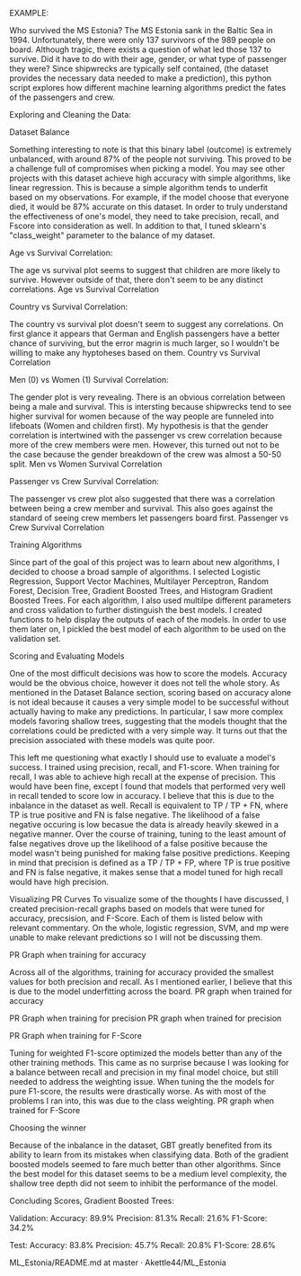 EXAMPLE:


Who survived the MS Estonia?
The MS Estonia sank in the Baltic Sea in 1994. Unfortunately, there were only 137 survivors of the 989 people on board. Although tragic, there exists a question of what led those 137 to survive. Did it have to do with their age, gender, or what type of passenger they were? Since shipwrecks are typically self contained, (the dataset provides the necessary data needed to make a prediction), this python script explores how different machine learning algorithms predict the fates of the passengers and crew.

Exploring and Cleaning the Data:

Dataset Balance

Something interesting to note is that this binary label (outcome) is extremely unbalanced, with around 87% of the people not surviving. This proved to be a challenge full of compromises when picking a model. You may see other projects with this dataset achieve high accuracy with simple algorithms, like linear regression. This is because a simple algorithm tends to underfit based on my observations. For example, if the model choose that everyone died, it would be 87% accurate on this dataset. In order to truly understand the effectiveness of one's model, they need to take precision, recall, and Fscore into consideration as well. In addition to that, I tuned sklearn's "class_weight" parameter to the balance of my dataset.

Age vs Survival Correlation:

The age vs survival plot seems to suggest that children are more likely to survive. However outside of that, there don't seem to be any distinct correlations.
Age vs Survival Correlation

Country vs Survival Correlation:

The country vs survival plot doesn't seem to suggest any correlations. On first glance it appears that German and English passengers have a better chance of surviving, but the error magrin is much larger, so I wouldn't be willing to make any hyptoheses based on them. Country vs Survival Correlation

Men (0) vs Women (1) Survival Correlation:

The gender plot is very revealing. There is an obvious correlation between being a male and survival. This is intersting because shipwrecks tend to see higher survival for women because of the way people are funneled into lifeboats (Women and children first). My hypothesis is that the gender correlation is intertwined with the passenger vs crew correlation because more of the crew members were men. However, this turned out not to be the case because the gender breakdown of the crew was almost a 50-50 split. Men vs Women Survival Correlation

Passenger vs Crew Survival Correlation:

The passenger vs crew plot also suggested that there was a correlation between being a crew member and survival. This also goes against the standard of seeing crew members let passengers board first. Passenger vs Crew Survival Correlation

Training Algorithms

Since part of the goal of this project was to learn about new algorithms, I decided to choose a broad sample of algorithms. I selected Logistic Regression, Support Vector Machines, Multilayer Perceptron, Random Forest, Decision Tree, Gradient Boosted Trees, and Histogram Gradient Boosted Trees. For each algorithm, I also used multilpe different parameters and cross validation to further distinguish the best models. I created functions to help display the outputs of each of the models. In order to use them later on, I pickled the best model of each algorithm to be used on the validation set.

Scoring and Evaluating Models

One of the most difficult decisions was how to score the models. Accuracy would be the obvious choice, however it does not tell the whole story. As mentioned in the Dataset Balance section, scoring based on accuracy alone is not ideal because it causes a very simple model to be successful without actually having to make any predictions. In particular, I saw more complex models favoring shallow trees, suggesting that the models thought that the correlations could be predicted with a very simple way. It turns out that the precision associated with these models was quite poor.

This left me questioning what exactly I should use to evaluate a model's success. I trained using precision, recall, and F1-score. When training for recall, I was able to achieve high recall at the expense of precision. This would have been fine, except I found that models that performed very well in recall tended to score low in accuracy. I believe that this is due to the inbalance in the dataset as well. Recall is equivalent to TP / TP + FN, where TP is true positive and FN is false negative. The likelihood of a false negative occuring is low becasue the data is already heavily skewed in a negative manner. Over the course of training, tuning to the least amount of false negatives drove up the likelihood of a false positive because the model wasn't being punished for making false positive predictions. Keeping in mind that precision is defined as a TP / TP + FP, where TP is true positive and FN is false negative, it makes sense that a model tuned for high recall would have high precision.

Visualizing PR Curves To visualize some of the thoughts I have discussed, I created precision-recall graphs based on models that were tuned for accuracy, precsision, and F-Score. Each of them is listed below with relevant commentary. On the whole, logistic regression, SVM, and mp were unable to make relevant predictions so I will not be discussing them.

PR Graph when training for accuracy

Across all of the algorithms, training for accuracy provided the smallest values for both precision and recall. As I mentioned earlier, I believe that this is due to the model underfitting across the board.
PR graph when trained for accuracy

PR Graph when training for precision PR graph when trained for precision

PR Graph when training for F-Score

Tuning for weighted F1-score optimized the models better than any of the other training methods. This came as no surprise because I was looking for a balance between recall and precision in my final model choice, but still needed to address the weighting issue. When tuning the the models for pure F1-score, the results were drastically worse. As with most of the problems I ran into, this was due to the class weighting. PR graph when trained for F-Score

Choosing the winner

Because of the inbalance in the dataset, GBT greatly benefited from its ability to learn from its mistakes when classifying data. Both of the gradient boosted models seemed to fare much better than other algorithms. Since the best model for this dataset seems to be a medium level complexity, the shallow tree depth did not seem to inhibit the performance of the model.

Concluding Scores, Gradient Boosted Trees:

Validation: Accuracy: 89.9% Precision: 81.3% Recall: 21.6% F1-Score: 34.2%

Test: Accuracy: 83.8% Precision: 45.7% Recall: 20.8% F1-Score: 28.6%

ML_Estonia/README.md at master · Akettle44/ML_Estonia 